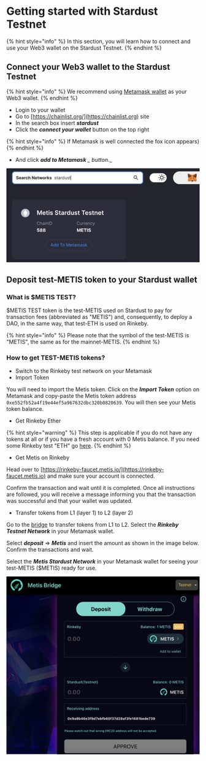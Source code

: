 # Getting started with Stardust Testnet

{% hint style="info" %}
In this section, you will learn how to connect and use your Web3 wallet on the Stardust Testnet.
{% endhint %}

## **Connect your Web3 wallet to the Stardust Testnet**

{% hint style="info" %}
We recommend using [Metamask wallet](./) as your Web3 wallet.&#x20;
{% endhint %}

* Login to your wallet&#x20;
* Go to [https://chainlist.org/](https://chainlist.org) site
* In the search box insert _**stardust**_
* Click the _**connect your wallet**_ button on the top right

{% hint style="info" %}
If Metamask is well connected the fox icon appears)
{% endhint %}

* And click _**add to Metamask** _ button_._   &#x20;

![Add the Stardust Testnet to Metamask using chainlist.org](<../../../.gitbook/assets/Schermata 2022-01-26 alle 23.17.31.png>)

## **Deposit test-METIS token to your Stardust wallet**

### **What is** $METIS TEST?

$METIS TEST token is the test-METIS used on Stardust to pay for transaction fees (abbreviated as "METIS") and, consequently, to deploy a DAO, in the same way, that test-ETH is used on Rinkeby.&#x20;

{% hint style="info" %}
Please note that the symbol of the test-METIS is "METIS", the same as for the mainnet-METIS.
{% endhint %}

### How to get TEST-METIS tokens?

* Switch to the Rinkeby test network on your Metamask
* Import Token

You will need to import the Metis token. Click on the _**Import Token**_ option on Metamask and copy-paste the Metis token address `0xe552fb52a4f19e44ef5a967632dbc320b0820639`. You will then see your Metis token balance.

* Get Rinkeby Ether&#x20;

{% hint style="warning" %}
This step is applicable if you do not have any tokens at all or if you have a fresh account with 0 Metis balance. If you need some Rinkeby test "ETH" go [here](getting-started-with-rinkeby-testnet.md).
{% endhint %}

* Get Metis on Rinkeby

Head over to [https://rinkeby-faucet.metis.io/](https://rinkeby-faucet.metis.io) and make sure your account is connected.

Confirm the transaction and wait until it is completed. Once all instructions are followed, you will receive a message informing you that the transaction was successful and that your wallet was updated.

* Transfer tokens from L1 (layer 1) to L2 (layer 2)

Go to the [bridge](https://bridge.metis.io) to transfer tokens from L1 to L2. Select the _**Rinkeby Testnet Network**_ in your Metamask wallet.&#x20;

Select _**deposit**_ => _**Metis**_ and insert the amount as shown in the image below. Confirm the transactions and wait.&#x20;

Select the _**Metis Stardust Network**_ in your Metamask wallet for seeing your test-METIS ($METIS) ready for use.

![Metis bridge - from L1 to L2.](<../../../.gitbook/assets/Schermata 2022-01-30 alle 16.20.10 (1).png>)
